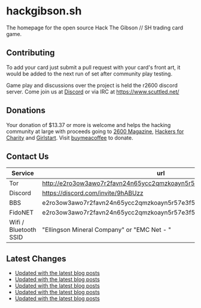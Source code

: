 # hackgibson.sh
The homepage for the open source Hack The Gibson // SH trading card game.


## Contributing

To add your card just submit a pull request with your card's front art, it would be added to the next run of set after community play testing.

Game play and discussions over the project is held the r2600 discord server. Come join us at [Discord](https://discord.com/invite/9hABUzz) or via IRC at https://www.scuttled.net/


## Donations

Your donation of $13.37 or more is welcome and helps the hacking community at large with proceeds going to [2600 Magazine](https://2600.com/), [Hackers for Charity](https://hackersforcharity.org) and [Girlstart](https://girlstart.org).  Visit [buymeacoffee](https://www.buymeacoffee.com/hackgibson.sh) to donate.


## Contact Us

Service | url
-|-
Tor | http://e2ro3ow3awo7r2favn24n65ycc2qmzkoayn5r57e3f56nvjwdcgg32ad.onion
Discord | https://discord.com/invite/9hABUzz
BBS | e2ro3ow3awo7r2favn24n65ycc2qmzkoayn5r57e3f56nvjwdcgg32ad.onion:23
FidoNET | e2ro3ow3awo7r2favn24n65ycc2qmzkoayn5r57e3f56nvjwdcgg32ad.onion:24554
Wifi / Bluetooth SSID | "Ellingson Mineral Company" or "EMC Net - <fidonet address>"

## Latest Changes
<!-- BLOG-POST-LIST:START -->
- [Updated with the latest blog posts](https://github.com/DFW2600/hackgibson.sh/commit/0364937b9c4a8fda5b7dd4fa1a0cf08ecc7c7830)
- [Updated with the latest blog posts](https://github.com/DFW2600/hackgibson.sh/commit/ebc796e2efc41d62c4b920f74420bc44411e25ba)
- [Updated with the latest blog posts](https://github.com/DFW2600/hackgibson.sh/commit/7489e04947dae3851e3f0fa104140a2eb6bd8e5c)
- [Updated with the latest blog posts](https://github.com/DFW2600/hackgibson.sh/commit/6f0148136befa559021c18f00979bbabff91706e)
- [Updated with the latest blog posts](https://github.com/DFW2600/hackgibson.sh/commit/a9b29bed80ff9a7090be312b2d5f60668826c7f7)
<!-- BLOG-POST-LIST:END -->
